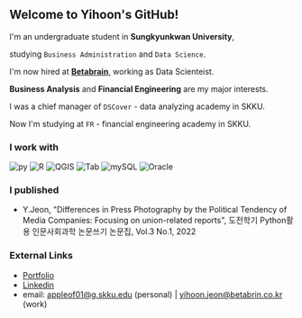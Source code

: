 ## Welcome to Yihoon's GitHub!
I'm an undergraduate student in **Sungkyunkwan University**,

studying `Business Administration` and `Data Science`.

I'm now hired at **[Betabrain](https://www.betabrain.co.kr/)**,
working as Data Scienteist.

**Business Analysis** and **Financial Engineering** are my major interests.

I was a chief manager of `DSCover` - data analyzing academy in SKKU.

Now I'm studying at `FR` - financial engineering academy in SKKU.


### I work with
![py](https://img.shields.io/badge/-Python-F08027)
![R](https://img.shields.io/badge/-R-76AADB)
![QGIS](https://img.shields.io/badge/-QGIS-76A32A)
![Tab](https://img.shields.io/badge/-Tableau-468CBB)
![mySQL](https://img.shields.io/badge/-mySQL-124469)
![Oracle](https://img.shields.io/badge/-Oracle-bb1111)

### I published
- Y.Jeon, "Differences in Press Photography by the Political Tendency of Media Companies: Focusing on union-related reports", 도전학기 Python활용 인문사회과학 논문쓰기 논문집, Vol.3 No.1, 2022


### External Links
* [Portfolio](https://yihoon.notion.site/Portfolio-4157016c7b5f4fddb292f2bff9f37d65)
* [Linkedin](https://www.linkedin.com/in/yihoon-j/)
* email: appleof01@g.skku.edu (personal) | yihoon.jeon@betabrin.co.kr (work)
